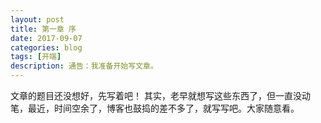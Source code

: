 ```yaml
---
layout: post
title: 第一章 序
date: 2017-09-07
categories: blog
tags: [开端]
description: 通告：我准备开始写文章。
---
```

文章的题目还没想好，先写着吧！
其实，老早就想写这些东西了，但一直没动笔，最近，时间空余了，博客也鼓捣的差不多了，就写写吧。大家随意看。
